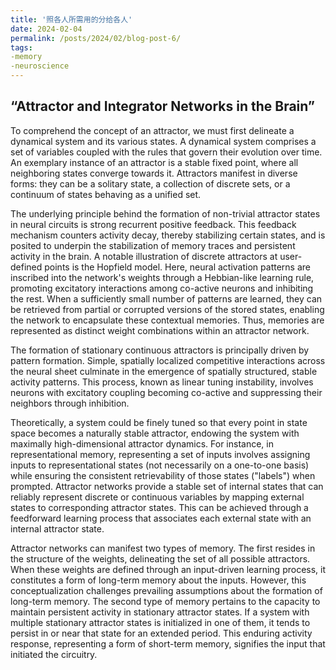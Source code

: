 ```yaml
---
title: '照各人所需用的分给各人'
date: 2024-02-04
permalink: /posts/2024/02/blog-post-6/
tags:
-memory
-neuroscience
---
```



## “Attractor and Integrator Networks in the Brain”

To comprehend the concept of an attractor, we must first delineate a dynamical system and its various states. A dynamical system comprises a set of variables coupled with the rules that govern their evolution over time. An exemplary instance of an attractor is a stable fixed point, where all neighboring states converge towards it. Attractors manifest in diverse forms: they can be a solitary state, a collection of discrete sets, or a continuum of states behaving as a unified set.

The underlying principle behind the formation of non-trivial attractor states in neural circuits is strong recurrent positive feedback. This feedback mechanism counters activity decay, thereby stabilizing certain states, and is posited to underpin the stabilization of memory traces and persistent activity in the brain. A notable illustration of discrete attractors at user-defined points is the Hopfield model. Here, neural activation patterns are inscribed into the network's weights through a Hebbian-like learning rule, promoting excitatory interactions among co-active neurons and inhibiting the rest. When a sufficiently small number of patterns are learned, they can be retrieved from partial or corrupted versions of the stored states, enabling the network to encapsulate these contextual memories. Thus, memories are represented as distinct weight combinations within an attractor network.

The formation of stationary continuous attractors is principally driven by pattern formation. Simple, spatially localized competitive interactions across the neural sheet culminate in the emergence of spatially structured, stable activity patterns. This process, known as linear tuning instability, involves neurons with excitatory coupling becoming co-active and suppressing their neighbors through inhibition.

Theoretically, a system could be finely tuned so that every point in state space becomes a naturally stable attractor, endowing the system with maximally high-dimensional attractor dynamics. For instance, in representational memory, representing a set of inputs involves assigning inputs to representational states (not necessarily on a one-to-one basis) while ensuring the consistent retrievability of those states ("labels") when prompted. Attractor networks provide a stable set of internal states that can reliably represent discrete or continuous variables by mapping external states to corresponding attractor states. This can be achieved through a feedforward learning process that associates each external state with an internal attractor state.

Attractor networks can manifest two types of memory. The first resides in the structure of the weights, delineating the set of all possible attractors. When these weights are defined through an input-driven learning process, it constitutes a form of long-term memory about the inputs. However, this conceptualization challenges prevailing assumptions about the formation of long-term memory. The second type of memory pertains to the capacity to maintain persistent activity in stationary attractor states. If a system with multiple stationary attractor states is initialized in one of them, it tends to persist in or near that state for an extended period. This enduring activity response, representing a form of short-term memory, signifies the input that initiated the circuitry.